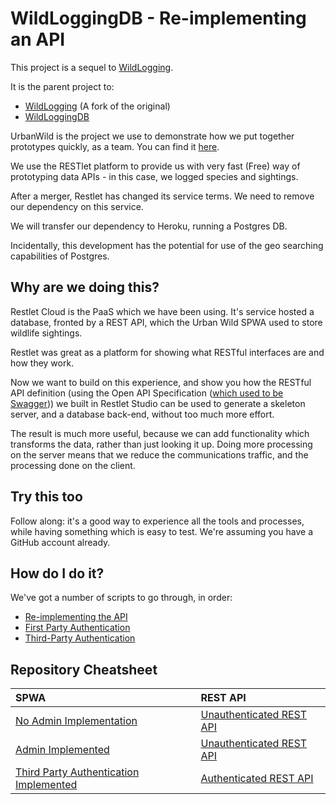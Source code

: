 # WildLoggingDB - Re-implementing an API

This project is a sequel to [WildLogging](https://github.com/TheUrbanWild/WildLogging).

It is the parent project to:

* [WildLogging](https://github.com/aliceliveprojects/WildLogging) (A fork of the original)
* [WildLoggingDB](https://github.com/aliceliveprojects/WildLoggingDB)

UrbanWild is the project we use to demonstrate how we put together prototypes quickly, as a team. You can find it [here](https://github.com/TheUrbanWild/WildLogging).

We use the RESTlet platform to provide us with very fast (Free) way of prototyping data APIs - in this case, we logged species and sightings.

After a merger, Restlet has changed its service terms. We need to remove our dependency on this service.

We will transfer our dependency to Heroku, running a Postgres DB.

Incidentally, this development has the potential for use of the geo searching capabilities of Postgres.

## Why are we doing this?

Restlet Cloud is the PaaS which we have been using. It's service hosted a database, fronted by a REST API, which the Urban Wild SPWA used to store wildlife sightings.

Restlet was great as a platform for showing what RESTful interfaces are and how they work. 

Now we want to build on this experience, and show you how the RESTful API definition (using the Open API Specification ([which used to be Swagger](https://swagger.io/docs/specification/about/))) we built in Restlet Studio can be used to generate a skeleton server, and a database back-end, without too much more effort.

The result is much more useful, because we can add functionality which transforms the data, rather than just looking it up. Doing more processing on the server means that we reduce the communications traffic, and the processing done on the client.

## Try this too

Follow along:  it's a good way to experience all the tools and processes, while having something which is easy to test. We're assuming you have a GitHub account already.

## How do I do it?

We've got a number of scripts to go through, in order:

* [Re-implementing the API](./ReImplementing.md)
* [First Party Authentication](./Authentication.md)
* [Third-Party Authentication](./ThirdPartyAuthentication.md)

## Repository Cheatsheet

| SPWA                                                         | REST API                                                     |
| :----------------------------------------------------------- | :----------------------------------------------------------- |
| [No Admin Implementation](https://github.com/aliceliveprojects/WildLoggingAndAdmin/releases/tag/v.1.0) | [Unauthenticated REST API](https://github.com/aliceliveprojects/WildLoggingDB/releases/tag/spwa_supported) |
| [Admin Implemented](https://github.com/aliceliveprojects/WildLoggingAndAdmin/releases/tag/spwa_with_admin_and_login_modules) | [Unauthenticated REST API](https://github.com/aliceliveprojects/WildLoggingDB/releases/tag/spwa_supported) |
| [Third Party Authentication Implemented](https://github.com/aliceliveprojects/WildLoggingAndAdmin/releases/tag/spwa_authentication_supported_with_token_renewal) | [Authenticated REST API](https://github.com/aliceliveprojects/WildLoggingDB/releases/tag/authentication_supported_updated_scope_check) |